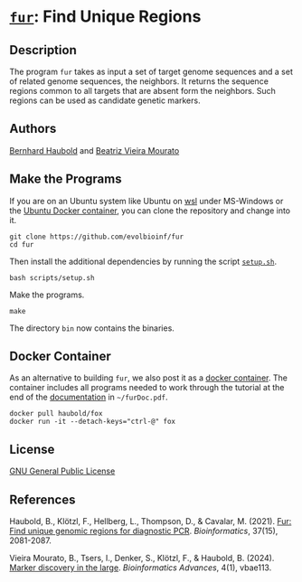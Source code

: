 # [`fur`](https://owncloud.gwdg.de/index.php/s/ZJrSZ10O97fAV2j): Find Unique Regions
## Description
The program `fur` takes as input a set of target genome sequences and
a set of related genome sequences, the neighbors. It returns the
sequence regions common to all targets that are absent form the
neighbors. Such regions can be used as candidate genetic markers.
## Authors
[Bernhard Haubold](http://guanine.evolbio.mpg.de/)
and [Beatriz Vieira Mourato](https://beatrizvm.github.io/) 
## Make the Programs
If you are on an Ubuntu system like Ubuntu on
[wsl](https://learn.microsoft.com/en-us/windows/wsl/install) under
MS-Windows or the [Ubuntu Docker
container](https://hub.docker.com/_/ubuntu), you can clone the
repository and change into it.

`git clone https://github.com/evolbioinf/fur`  
`cd fur`

Then install the additional dependencies by running the script
[`setup.sh`](scripts/setup.sh).

`bash scripts/setup.sh`

Make the programs.

`make`

The directory `bin` now contains the binaries.
## Docker Container
As an alternative to building `fur`, we also post it as a [docker
  container](https://hub.docker.com/r/haubold/fox). The container
  includes all programs needed to work through the tutorial at the end
  of the [documentation](https://owncloud.gwdg.de/index.php/s/ZJrSZ10O97fAV2j) in `~/furDoc.pdf`.
  
`docker pull haubold/fox`  
`docker run -it --detach-keys="ctrl-@" fox`

## License
[GNU General Public License](https://www.gnu.org/licenses/gpl.html)

## References

Haubold, B., Klötzl, F., Hellberg, L., Thompson, D., & Cavalar, M. (2021). [Fur: Find unique genomic regions for diagnostic PCR](https://academic.oup.com/bioinformatics/article/37/15/2081/6124302). *Bioinformatics*, 37(15), 2081-2087.

Vieira Mourato, B., Tsers, I., Denker, S., Klötzl, F., & Haubold, B. (2024). [Marker discovery in the large](https://academic.oup.com/bioinformaticsadvances/article/4/1/vbae113/7721998). *Bioinformatics Advances*, 4(1), vbae113.

